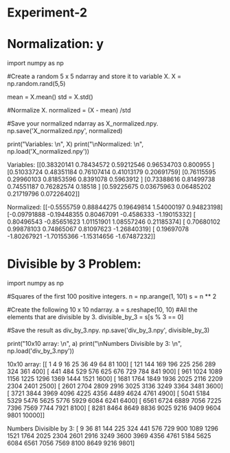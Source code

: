 # Experiment-2


# Normalization: y

import numpy as np

#Create a random 5 x 5 ndarray and store it to variable X.
X = np.random.rand(5,5)

mean = X.mean()
std = X.std()

#Normalize X.
normalized = (X - mean) /std

#Save your normalized ndarray as X_normalized.npy.
np.save('X_normalized.npy', normalized)

print("Variables: \n", X)
print("\nNormalized: \n", np.load('X_normalized.npy'))

Variables: 
 [[0.38320141 0.78434572 0.59212546 0.96534703 0.800955  ]
 [0.51033724 0.48351184 0.76107414 0.41013179 0.20691759]
 [0.76115595 0.29960103 0.81853596 0.8391078  0.5963912 ]
 [0.73388616 0.81499738 0.74551187 0.76282574 0.18518   ]
 [0.59225675 0.03675963 0.06485202 0.21719796 0.07226402]]

Normalized: 
 [[-0.5555759   0.88844275  0.19649814  1.54000197  0.94823198]
 [-0.09791888 -0.19448355  0.80467091 -0.4586333  -1.19015332]
 [ 0.80496543 -0.85651623  1.01151901  1.08557246  0.21185374]
 [ 0.70680102  0.99878103  0.74865067  0.81097623 -1.26840319]
 [ 0.19697078 -1.80267921 -1.70155366 -1.15314656 -1.67487232]]


# Divisible by 3 Problem:

import numpy as np

#Squares of the first 100 positive integers.
n = np.arange(1, 101)
s = n ** 2

#Create the following 10 x 10 ndarray.
a = s.reshape(10, 10)
#All the elements that are divisible by 3.
divisible_by_3 = s[s % 3 == 0]

#Save the result as div_by_3.npy.
np.save('div_by_3.npy', divisible_by_3)

print("10x10 array: \n", a) 
print("\nNumbers Divisible by 3: \n", np.load('div_by_3.npy'))

10x10 array: 
 [[    1     4     9    16    25    36    49    64    81   100]
 [  121   144   169   196   225   256   289   324   361   400]
 [  441   484   529   576   625   676   729   784   841   900]
 [  961  1024  1089  1156  1225  1296  1369  1444  1521  1600]
 [ 1681  1764  1849  1936  2025  2116  2209  2304  2401  2500]
 [ 2601  2704  2809  2916  3025  3136  3249  3364  3481  3600]
 [ 3721  3844  3969  4096  4225  4356  4489  4624  4761  4900]
 [ 5041  5184  5329  5476  5625  5776  5929  6084  6241  6400]
 [ 6561  6724  6889  7056  7225  7396  7569  7744  7921  8100]
 [ 8281  8464  8649  8836  9025  9216  9409  9604  9801 10000]]

Numbers Divisible by 3: 
 [   9   36   81  144  225  324  441  576  729  900 1089 1296 1521 1764
 2025 2304 2601 2916 3249 3600 3969 4356 4761 5184 5625 6084 6561 7056
 7569 8100 8649 9216 9801]
 
